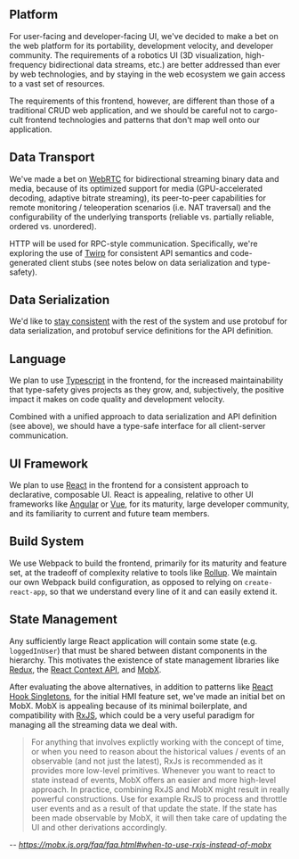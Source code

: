 ## Platform

For user-facing and developer-facing UI, we've decided to make a bet on the web platform for its portability, development velocity, and developer community. The requirements of a robotics UI (3D visualization, high-frequency bidirectional data streams, etc.) are better addressed than ever by web technologies, and by staying in the web ecosystem we gain access to a vast set of resources.

The requirements of this frontend, however, are different than those of a traditional CRUD web application, and we should be careful not to cargo-cult frontend technologies and patterns that don't map well onto our application.

## Data Transport

We've made a bet on [WebRTC](https://webrtc.org/) for bidirectional streaming binary data and media, because of its optimized support for media (GPU-accelerated decoding, adaptive bitrate streaming), its peer-to-peer capabilities for remote monitoring / teleoperation scenarios (i.e. NAT traversal) and the configurability of the underlying transports (reliable vs. partially reliable, ordered vs. unordered).

HTTP will be used for RPC-style communication. Specifically, we're exploring the use of [Twirp](https://twitchtv.github.io/twirp/docs/spec_v5.html) for consistent API semantics and code-generated client stubs (see notes below on data serialization and type-safety).

## Data Serialization

We'd like to [stay consistent](https://github.com/farm-ng/tractor/blob/master/design/serialization.md) with the rest of the system and use protobuf for data serialization, and protobuf service definitions for the API definition.

## Language

We plan to use [Typescript](https://www.typescriptlang.org/) in the frontend, for the increased maintainability that type-safety gives projects as they grow, and, subjectively, the positive impact it makes on code quality and development velocity.

Combined with a unified approach to data serialization and API definition (see above), we should have a type-safe interface for all client-server communication.

## UI Framework

We plan to use [React](https://reactjs.org/) in the frontend for a consistent approach to declarative, composable UI. React is appealing, relative to other UI frameworks like [Angular](https://angular.io/) or [Vue](https://vuejs.org/), for its maturity, large developer community, and its familiarity to current and future team members.

## Build System

We use Webpack to build the frontend, primarily for its maturity and feature set, at the tradeoff of complexity relative to tools like [Rollup](https://rollupjs.org/guide/en/). We maintain our own Webpack build configuration, as opposed to relying on `create-react-app`, so that we understand every line of it and can easily extend it.

## State Management

Any sufficiently large React application will contain some state (e.g. `loggedInUser`) that must be shared between distant components in the hierarchy. This motivates the existence of state management libraries like [Redux](https://redux.js.org/), the [React Context API](https://reactjs.org/docs/context.html), and [MobX](https://mobx.js.org/).

After evaluating the above alternatives, in addition to patterns like [React Hook Singletons](https://github.com/peterbee/react-singleton), for the initial HMI feature set, we've made an initial bet on MobX. MobX is appealing because of its minimal boilerplate, and compatibility with [RxJS](https://rxjs-dev.firebaseapp.com/guide/overview), which could be a very useful paradigm for managing all the streaming data we deal with.

> For anything that involves explictly working with the concept of time, or when you need to reason about the historical values / events of an observable (and not just the latest), RxJs is recommended as it provides more low-level primitives. Whenever you want to react to state instead of events, MobX offers an easier and more high-level approach. In practice, combining RxJS and MobX might result in really powerful constructions. Use for example RxJS to process and throttle user events and as a result of that update the state. If the state has been made observable by MobX, it will then take care of updating the UI and other derivations accordingly.

-- <cite>https://mobx.js.org/faq/faq.html#when-to-use-rxjs-instead-of-mobx</cite>
